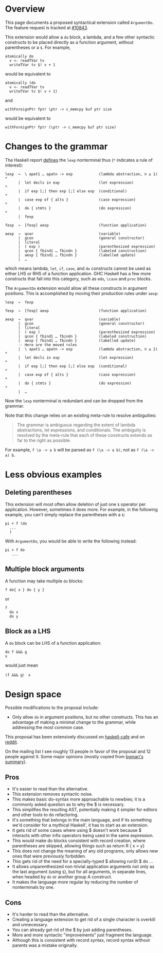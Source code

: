 # Overview


This page documents a proposed syntactical extension called `ArgumentDo`. The feature request is tracked at [\#10843](https://gitlab.haskell.org/ghc/ghc/issues/10843).



This extension would allow a `do` block, a lambda, and a few other syntactic constructs to be placed directly as a function argument, without parentheses or a `$`. For example,


```
atomically do
  v <- readTVar tv
  writeTVar tv $! v + 1
```


would be equivalent to


```
atomically (do
  v <- readTVar tv
  writeTVar tv $! v + 1)
```


and

```
withForeignPtr fptr \ptr -> c_memcpy buf ptr size
```


would be equivalent to

```
withForeignPtr fptr (\ptr -> c_memcpy buf ptr size)
```

# Changes to the grammar


The Haskell report [defines](https://www.haskell.org/onlinereport/haskell2010/haskellch3.html#x8-220003) the `lexp` nonterminal thus (`*` indicates a rule of interest):

```wiki
lexp  →  \ apat1 … apatn -> exp            (lambda abstraction, n ≥ 1)  *
      |  let decls in exp                  (let expression)             *
      |  if exp [;] then exp [;] else exp  (conditional)                *
      |  case exp of { alts }              (case expression)            *
      |  do { stmts }                      (do expression)              *
      |  fexp 

fexp  →  [fexp] aexp                       (function application)
 
aexp  →  qvar                              (variable)
      |  gcon                              (general constructor)
      |  literal
      |  ( exp )                           (parenthesized expression) 
      |  qcon { fbind1 … fbindn }          (labeled construction)
      |  aexp { fbind1 … fbindn }          (labelled update)
      |  …
```


which means lambda, `let`, `if`, `case`, and `do` constructs cannot be used as either LHS or RHS of a function application. GHC Haskell has a few more constructs that fall into this category, such as `mdo`, `\case` and `proc` blocks.


The `ArgumentDo` extension would allow all these constructs in argument positions. This is accomplished by moving their production rules under `aexp`:

```wiki
lexp  →  fexp 

fexp  →  [fexp] aexp                       (function application)
 
aexp  →  qvar                              (variable)
      |  gcon                              (general constructor)
      |  literal
      |  ( exp )                           (parenthesized expression) 
      |  qcon { fbind1 … fbindn }          (labeled construction)
      |  aexp { fbind1 … fbindn }          (labelled update)
      -- Here are the moved rules
      |  \ apat1 … apatn -> exp            (lambda abstraction, n ≥ 1)  *
      |  let decls in exp                  (let expression)             *
      |  if exp [;] then exp [;] else exp  (conditional)                *
      |  case exp of { alts }              (case expression)            *
      |  do { stmts }                      (do expression)              *
      |  …
```


Now the `lexp` nonterminal is redundant and can be dropped from the grammar.



Note that this change relies on an existing meta-rule to resolve ambiguities:


>
>
> The grammar is ambiguous regarding the extent of lambda abstractions, let expressions, and conditionals. The ambiguity is resolved by the meta-rule that each of these constructs extends as far to the right as possible.
>
>


For example, `f \a -> a b` will be parsed as `f (\a -> a b)`, not as `f (\a -> a) b`.

# Less obvious examples

## Deleting parentheses



This extension will most often allow deletion of just one `$` operator per application. However, sometimes it does more. For example, in the following example, you can't simply replace the parentheses with a `$`:


```
pi + f (do
  ...
  )
```


With `ArgumentDo`, you would be able to write the following instead:


```
pi + f do
   ...
```

## Multiple block arguments



A function may take multiple `do` blocks:


```
f do{ x } do { y }
```


or


```
f
  do x
  do y
```

## Block as a LHS


A `do` block can be LHS of a function application:

```
do f &&& g
x
```


would just mean

```
(f &&& g） x
```

# Design space


Possible modifications to the proposal include:

- Only allow `do` in argument positions, but no other constructs. This has an advantage of making a minimal change to the grammar, while addressing the most common case.


This proposal has been extensively discussed on [haskell-cafe](https://mail.haskell.org/pipermail/haskell-cafe/2015-September/121217.html) and on [ reddit](https://www.reddit.com/r/haskell/comments/447bnw/does_argument_do_have_a_future/).


On the mailing list I see roughly 13 people in favor of the proposal and 12 people against it. Some major opinions (mostly copied from [bgmari's summary](https://ghc.haskell.org/trac/ghc/ticket/10843#comment:12)).

## Pros

- It's easier to read than the alternative.
- This extension removes syntactic noise.
- This makes basic do-syntax more approachable to newbies; it is a commonly asked question as to why the $ is necessary.
- This simplifies the resulting AST, potentially making it simpler for editors and other tools to do refactoring.
- It's something that belongs in the main language, and if its something we'd consider for a mythical Haskell', it has to start as an extension.
- It gets rid of some cases where using $ doesn't work because $ interacts with other infix operators being used in the same expression.
- This would make do blocks consistent with record creation, where parentheses are skipped, allowing things such as return R { x = y}
- This does not change the meaning of any old programs, only allows new ones that were previously forbidden.
- This gets rid of the need for a specially-typed $ allowing runSt $ do ... 
- It allows unparenthesized non-trivial application arguments not only as the last argument (using `$`), but for all arguments, in separate lines, when headed by `do` or another group A construct.
- It makes the language more regular by reducing the number of nonterminals by one.

## Cons

- It's harder to read than the alternative.
- Creating a language extension to get rid of a single character is overkill and unnecessary.
- You can already get rid of the $ by just adding parentheses.
- More and more syntactic "improvements" just fragment the language.
- Although this is consistent with record syntax, record syntax without parents was a mistake originally.
